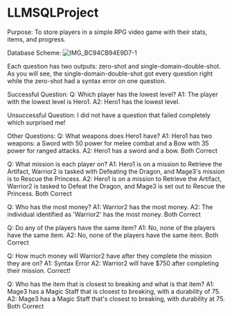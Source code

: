 # LLMSQLProject
Purpose: To store players in a simple RPG video game with their stats, items, and progress.

Database Scheme:
![IMG_BC94CB94E9D7-1](https://github.com/user-attachments/assets/c0bc64a7-05f5-4562-bbf8-c23f3d89657c)

Each question has two outputs: zero-shot and single-domain-double-shot.
As you will see, the single-domain-double-shot got every question right while the zero-shot had a syntax error on one question.

Successful Question:
Q: Which player has the lowest level?
A1: The player with the lowest level is Hero1.
A2: Hero1 has the lowest level.

Unsuccessful Question:
I did not have a question that failed completely which surprised me!

Other Questions:
Q: What weapons does Hero1 have?
A1: Hero1 has two weapons: a Sword with 50 power for melee combat and a Bow with 35 power for ranged attacks.
A2: Hero1 has a sword and a bow.
Both Correct

Q: What mission is each player on?
A1: Hero1 is on a mission to Retrieve the Artifact, Warrior2 is tasked with Defeating the Dragon, and Mage3's mission is to Rescue the Princess.
A2: Hero1 is on a mission to Retrieve the Artifact, Warrior2 is tasked to Defeat the Dragon, and Mage3 is set out to Rescue the Princess.
Both Correct

Q: Who has the most money?
A1: Warrior2 has the most money.
A2: The individual identified as 'Warrior2' has the most money.
Both Correct

Q: Do any of the players have the same item?
A1: No, none of the players have the same item.
A2: No, none of the players have the same item.
Both Correct

Q: How much money will Warrior2 have after they complete the mission they are on?
A1: Syntax Error
A2: Warrior2 will have $750 after completing their mission. Correct!

Q: Who has the item that is closest to breaking and what is that item?
A1: Mage3 has a Magic Staff that is closest to breaking, with a durability of 75.
A2: Mage3 has a Magic Staff that's closest to breaking, with durability at 75.
Both Correct
